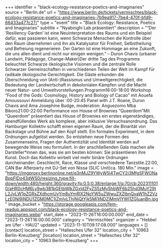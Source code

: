 +++
identifier = "black-ecology-resistance-poetics-and-imaginaries"
source = "Berlin.de"
url = "https://www.berlin.de/tickets/vermischtes/black-ecology-resistance-poetics-and-imaginaries-7b9ea917-7be4-470f-bfd9-66433a477c27/"
type = "event"
title = "Black Ecology: Resistance, Poetics and Imaginaries"
subtitle = "Nyabinghi Lab präsentiert"
description = "“Der ‘Resiliency Garden’ ist eine Neuinterpretation des Raums und ein Beispiel dafür, was passieren kann, wenn Schwarze Menschen die Kontrolle über den Raum übernehmen und ihn als Katalysator für Freiheit, Selbstheilung und Befreiung regenerieren. Der Garten ist eine Hommage an eine Zukunft, die uns allen dient und nicht nur einigen wenigen.” – Duron Chavis (urbaner Landwirt, Pädagoge, Change-Maker)Der dritte Tag des Programms beleuchtet Schwarze ökologische Visionen und die zentrale Rolle Schwarzer Gemeinschaften in verschiedenen Teilen der Welt im Kampf für radikale ökologische Gerechtigkeit. Die Gäste erkunden die Überschneidung von (Anti-)Rassismus und Umweltgerechtigkeit, die Bedeutung der Landwirtschaft in dekolonialen Kämpfen und die Macht neuer Natur- und Umweltvorstellungen.Programm16:00-18:00 Workshop “Food of the Gods: Cosmology, History and Biology of Cacao” mit Aouefa Amoussouvi Anmeldung über :00-20:45 Panel with J.T. Roane, Duron Chavis and Ama Josephine Budge, moderation: Anguezomo Mba Bikoro21:00-22:00 Performance von House of Brownies “Queerdom”Mit “Queerdom” präsentiert das House of Brownies ein erstes eigenständiges, abendfüllendes Werk als komplexe, aber inklusive Versuchsanordnung. Das Hamburger Kollektiv schafft einen eigenen Raum, der die Binarität von Backstage und Bühne auf den Kopf stellt. Ein formales Experiment, in dem Ordnungen aufgelöst werden. So entstehen neue Formen des Zusammenseins, Fragen der Authentizität und Identität werden auf bewegende Weise neu formuliert. In der anschließenden Gala machen alle Darsteller*innen das, was sie am besten können: Sie präsentieren ihre Kunst. Doch das Kollektiv wirbelt viel mehr binäre Ordnungen durcheinander: Geschlecht, Race, Klasse und verschiedene Tanzstile.22:00, CAN Bar Afterparty mit DJ-Set von Nissa (SLIC Unit)ca. 180 Min."
image = "https://imgproxy.berlinonline.net/q3nMJZ9YWyW5l4TwCY2i3MfgSFWONaBppFIDo43dWS0/resizing_type:fill-down/width:480/height:360/gravity:fp:0.5:0.38/enlarge:1/q:70/cb:2023111010/aHR0cHM6Ly9wb3B1bGEtbWlkZGxld2FyZS5zMy5hbWF6b25hd3MuY29tL2JvLW1pZGRsZXdhcmUvYm8uYmRlX2NoYW5uZWwuZXZlbnQvaW1hZ2VzLzE0Ni9iNDU1ZGM0MC1iZmIyLThjNjQtYjk5Mi1iNDZiMmVlYWI1ZGIuanBn.jpg"
image_bucket = "https://storage.googleapis.com/fem-readup.appspot.com/black-ecology-resistance-poetics-and-imaginaries.webp"
start_date = "2023-11-26T16:00:00.000"
end_date = "2023-11-26T16:00:00.000"
category = "Vermischtes"
organizer = "Hebbel am Ufer - HAU2"
updated = "2023-11-10T09:17:08.000"
languages = []
[contact]
location_street = "Hallesches Ufer 32"
location_city = " 10963 Berlin-Kreuzberg"
[location]
location_street = "Hallesches Ufer 32"
location_city = " 10963 Berlin-Kreuzberg"
+++